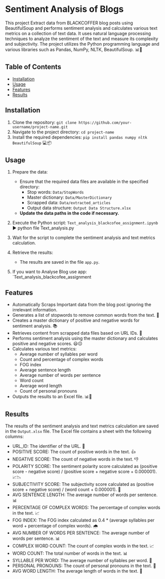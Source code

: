 # Sentiment Analysis of Blogs

This project Extract data from BLACKCOFFER blog posts using BeautifulSoup and performs sentiment analysis and calculates various text metrics on a collection of text data. It uses natural language processing techniques to analyze the sentiment of the text and measure its complexity and subjectivity. The project utilizes the Python programming language and various libraries such as Pandas, NumPy, NLTK, BeautifulSoup. 📊📝

## Table of Contents

- [Installation](#installation)
- [Usage](#usage)
- [Features](#features)
- [Results](#results)

## Installation

1. Clone the repository: `git clone https://github.com/your-username/project-name.git`
2. Navigate to the project directory: `cd project-name`
3. Install the required dependencies: `pip install pandas numpy nltk BeautifulSoup` 💻📦

## Usage

1. Prepare the data:
   - Ensure that the required data files are available in the specified directory:
     - Stop words: `Data/StopWords`
     - Master dictionary: `Data/MasterDictionary`
     - Scrapped data: `Data/extracted_articles`
     - Output data structure: `Output Data Structure.xlsx`
   - **Update the data paths in the code if necessary.**

2. Execute the Python script: `Text_analysis_blackcofee_assignment.ipynb` ▶️ python file Text_analysis.py

3. Wait for the script to complete the sentiment analysis and text metrics calculation.

4. Retrieve the results:
   - The results are saved in the file `app.py`.

5. If you want to Analyse Blog use app: `Text_analysis_blackcofee_assignment
## Features

- Automatically Scraps Important data from the blog post ignoring the irrelevant information.
- Generates a list of stopwords to remove common words from the text. 🛑
- Creates a master dictionary of positive and negative words for sentiment analysis. 📚
- Retrieves content from scrapped data files based on URL IDs. 📂
- Performs sentiment analysis using the master dictionary and calculates positive and negative scores. 😃😔
- Calculates various text metrics:
  - Average number of syllables per word
  - Count and percentage of complex words
  - FOG index
  - Average sentence length
  - Average number of words per sentence
  - Word count
  - Average word length
  - Count of personal pronouns
- Outputs the results to an Excel file. 📊📝

## Results

The results of the sentiment analysis and text metrics calculation are saved in the `Output.xlsx` file. The Excel file contains a sheet with the following columns:

- URL_ID: The identifier of the URL. 🔗
- POSITIVE SCORE: The count of positive words in the text. 👍
- NEGATIVE SCORE: The count of negative words in the text. 👎
- POLARITY SCORE: The sentiment polarity score calculated as (positive score - negative score) / (positive score + negative score + 0.000001). 📈📉
- SUBJECTIVITY SCORE: The subjectivity score calculated as (positive score + negative score) / (word count + 0.000001). 📖
- AVG SENTENCE LENGTH: The average number of words per sentence. 📊
- PERCENTAGE OF COMPLEX WORDS: The percentage of complex words in the text. 📈
- FOG INDEX: The FOG index calculated as 0.4 * (average syllables per word + percentage of complex words). 🌧️
- AVG NUMBER OF WORDS PER SENTENCE: The average number of words per sentence. 📊
- COMPLEX WORD COUNT: The count of complex words in the text. 📈
- WORD COUNT: The total number of words in the text. 📊
- SYLLABLE PER WORD: The average number of syllables per word. 📏
- PERSONAL PRONOUNS: The count of personal pronouns in the text. 👥
- AVG WORD LENGTH: The average length of words in the text. 📏

